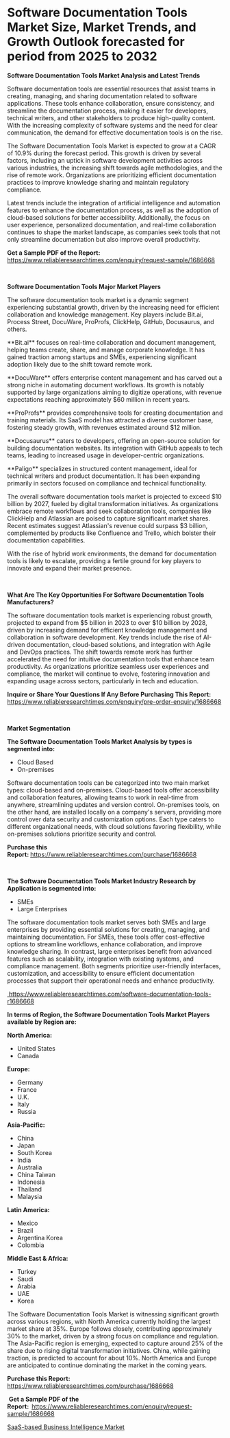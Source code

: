 <p><h1>Software Documentation Tools Market Size, Market Trends, and Growth Outlook forecasted for period from 2025 to 2032</h1></p><p><strong>Software Documentation Tools Market Analysis and Latest Trends</strong></p>
<p><p>Software documentation tools are essential resources that assist teams in creating, managing, and sharing documentation related to software applications. These tools enhance collaboration, ensure consistency, and streamline the documentation process, making it easier for developers, technical writers, and other stakeholders to produce high-quality content. With the increasing complexity of software systems and the need for clear communication, the demand for effective documentation tools is on the rise.</p><p>The Software Documentation Tools Market is expected to grow at a CAGR of 10.9% during the forecast period. This growth is driven by several factors, including an uptick in software development activities across various industries, the increasing shift towards agile methodologies, and the rise of remote work. Organizations are prioritizing efficient documentation practices to improve knowledge sharing and maintain regulatory compliance. </p><p>Latest trends include the integration of artificial intelligence and automation features to enhance the documentation process, as well as the adoption of cloud-based solutions for better accessibility. Additionally, the focus on user experience, personalized documentation, and real-time collaboration continues to shape the market landscape, as companies seek tools that not only streamline documentation but also improve overall productivity.</p></p>
<p><strong>Get a Sample PDF of the Report:&nbsp;</strong> <a href="https://www.reliableresearchtimes.com/enquiry/request-sample/1686668?utm_campaign=2930&utm_medium=2&utm_source=Github&utm_content=ia&utm_term=26032025&utm_id=software-documentation-tools">https://www.reliableresearchtimes.com/enquiry/request-sample/1686668</a></p>
<p>&nbsp;</p>
<p><strong>Software Documentation Tools Major Market Players</strong></p>
<p><p>The software documentation tools market is a dynamic segment experiencing substantial growth, driven by the increasing need for efficient collaboration and knowledge management. Key players include Bit.ai, Process Street, DocuWare, ProProfs, ClickHelp, GitHub, Docusaurus, and others.</p><p>**Bit.ai** focuses on real-time collaboration and document management, helping teams create, share, and manage corporate knowledge. It has gained traction among startups and SMEs, experiencing significant adoption likely due to the shift toward remote work.</p><p>**DocuWare** offers enterprise content management and has carved out a strong niche in automating document workflows. Its growth is notably supported by large organizations aiming to digitize operations, with revenue expectations reaching approximately $60 million in recent years.</p><p>**ProProfs** provides comprehensive tools for creating documentation and training materials. Its SaaS model has attracted a diverse customer base, fostering steady growth, with revenues estimated around $12 million.</p><p>**Docusaurus** caters to developers, offering an open-source solution for building documentation websites. Its integration with GitHub appeals to tech teams, leading to increased usage in developer-centric organizations.</p><p>**Paligo** specializes in structured content management, ideal for technical writers and product documentation. It has been expanding primarily in sectors focused on compliance and technical functionality.</p><p>The overall software documentation tools market is projected to exceed $10 billion by 2027, fueled by digital transformation initiatives. As organizations embrace remote workflows and seek collaboration tools, companies like ClickHelp and Atlassian are poised to capture significant market shares. Recent estimates suggest Atlassian's revenue could surpass $3 billion, complemented by products like Confluence and Trello, which bolster their documentation capabilities.</p><p>With the rise of hybrid work environments, the demand for documentation tools is likely to escalate, providing a fertile ground for key players to innovate and expand their market presence.</p></p>
<p>&nbsp;</p>
<p><strong>What Are The Key Opportunities For Software Documentation Tools Manufacturers?</strong></p>
<p><p>The software documentation tools market is experiencing robust growth, projected to expand from $5 billion in 2023 to over $10 billion by 2028, driven by increasing demand for efficient knowledge management and collaboration in software development. Key trends include the rise of AI-driven documentation, cloud-based solutions, and integration with Agile and DevOps practices. The shift towards remote work has further accelerated the need for intuitive documentation tools that enhance team productivity. As organizations prioritize seamless user experiences and compliance, the market will continue to evolve, fostering innovation and expanding usage across sectors, particularly in tech and education.</p></p>
<p><strong>Inquire or Share Your Questions If Any Before Purchasing This Report:</strong> <a href="https://www.reliableresearchtimes.com/enquiry/pre-order-enquiry/1686668?utm_campaign=2930&utm_medium=2&utm_source=Github&utm_content=ia&utm_term=26032025&utm_id=software-documentation-tools">https://www.reliableresearchtimes.com/enquiry/pre-order-enquiry/1686668</a></p>
<p>&nbsp;</p>
<p><strong>Market Segmentation</strong></p>
<p><strong>The Software Documentation Tools Market Analysis by types is segmented into:</strong></p>
<p><ul><li>Cloud Based</li><li>On-premises</li></ul></p>
<p><p>Software documentation tools can be categorized into two main market types: cloud-based and on-premises. Cloud-based tools offer accessibility and collaboration features, allowing teams to work in real-time from anywhere, streamlining updates and version control. On-premises tools, on the other hand, are installed locally on a company's servers, providing more control over data security and customization options. Each type caters to different organizational needs, with cloud solutions favoring flexibility, while on-premises solutions prioritize security and control.</p></p>
<p><strong>Purchase this Report:&nbsp;</strong><a href="https://www.reliableresearchtimes.com/purchase/1686668?utm_campaign=2930&utm_medium=2&utm_source=Github&utm_content=ia&utm_term=26032025&utm_id=software-documentation-tools">https://www.reliableresearchtimes.com/purchase/1686668</a></p>
<p>&nbsp;</p>
<p><strong>The Software Documentation Tools Market Industry Research by Application is segmented into:</strong></p>
<p><ul><li>SMEs</li><li>Large Enterprises</li></ul></p>
<p><p>The software documentation tools market serves both SMEs and large enterprises by providing essential solutions for creating, managing, and maintaining documentation. For SMEs, these tools offer cost-effective options to streamline workflows, enhance collaboration, and improve knowledge sharing. In contrast, large enterprises benefit from advanced features such as scalability, integration with existing systems, and compliance management. Both segments prioritize user-friendly interfaces, customization, and accessibility to ensure efficient documentation processes that support their operational needs and enhance productivity.</p></p>
<p><a href="https://www.reliableresearchtimes.com/software-documentation-tools-r1686668?utm_campaign=2930&utm_medium=2&utm_source=Github&utm_content=ia&utm_term=26032025&utm_id=software-documentation-tools">&nbsp;https://www.reliableresearchtimes.com/software-documentation-tools-r1686668</a></p>
<p><strong>In terms of Region, the Software Documentation Tools Market Players available by Region are:</strong></p>
<p>
    <p> <strong> North America: </strong>
        <ul>
            <li>United States</li>
            <li>Canada</li>
        </ul>
        </p> 
    <p> <strong> Europe: </strong>
        <ul>
            <li>Germany</li>
            <li>France</li>
            <li>U.K.</li>
            <li>Italy</li>
            <li>Russia</li>
        </ul>
        </p> 
    <p> <strong> Asia-Pacific: </strong>
        <ul>
            <li>China</li>
            <li>Japan</li>
            <li>South Korea</li>
            <li>India</li>
            <li>Australia</li>
            <li>China Taiwan</li>
            <li>Indonesia</li>
            <li>Thailand</li>
            <li>Malaysia</li>
        </ul>
        </p> 
    <p> <strong> Latin America: </strong>
        <ul>
            <li>Mexico</li>
            <li>Brazil</li>
            <li>Argentina Korea</li>
            <li>Colombia</li>
        </ul>
        </p> 
    <p> <strong> Middle East & Africa: </strong>
        <ul>
            <li>Turkey</li>
            <li>Saudi</li>
            <li>Arabia</li>
            <li>UAE</li>
            <li>Korea</li>
        </ul>
    </p>
    </p>
<p><p>The Software Documentation Tools Market is witnessing significant growth across various regions, with North America currently holding the largest market share at 35%. Europe follows closely, contributing approximately 30% to the market, driven by a strong focus on compliance and regulation. The Asia-Pacific region is emerging, expected to capture around 25% of the share due to rising digital transformation initiatives. China, while gaining traction, is predicted to account for about 10%. North America and Europe are anticipated to continue dominating the market in the coming years.</p></p>
<p><strong>Purchase this Report: </strong><a href="https://www.reliableresearchtimes.com/purchase/1686668?utm_campaign=2930&utm_medium=2&utm_source=Github&utm_content=ia&utm_term=26032025&utm_id=software-documentation-tools">https://www.reliableresearchtimes.com/purchase/1686668</a></p>
<p>&nbsp;<strong>Get a Sample PDF of the Report:&nbsp;&nbsp;</strong><a href="https://www.reliableresearchtimes.com/enquiry/request-sample/1686668?utm_campaign=2930&utm_medium=2&utm_source=Github&utm_content=ia&utm_term=26032025&utm_id=software-documentation-tools">https://www.reliableresearchtimes.com/enquiry/request-sample/1686668</a></p>
<p><strong></strong></p>
<p><p><a href="https://github.com/organophelia8282/Market-Research-Report-List-1/blob/main/saas-based-business-intelligence-market.md?utm_campaign=2930&utm_medium=2&utm_source=Github&utm_content=ia&utm_term=26032025&utm_id=software-documentation-tools">SaaS-based Business Intelligence Market</a></p></p>